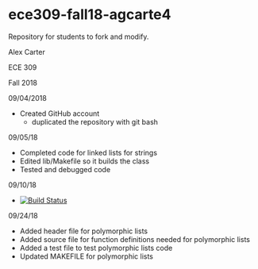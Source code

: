 # ece309-fall18-agcarte4
Repository for students to fork and modify.

Alex Carter

ECE 309 

Fall 2018

09/04/2018
* Created GitHub account 
  * duplicated the repository with git bash

09/05/18
* Completed code for linked lists for strings
* Edited lib/Makefile so it builds the class
* Tested and debugged code

09/10/18
* [![Build Status](https://travis-ci.com/agcarte4/ece309-fall18-agcarte4.svg?token=6WZyCdq5HiG8Xn3n9eTA&branch=master)](https://travis-ci.com/agcarte4/ece309-fall18-agcarte4)


09/24/18
* Added header file for polymorphic lists
* Added source file for function definitions needed for polymorphic lists
* Added a test file to test polymorphic lists code
* Updated MAKEFILE for polymorphic lists
